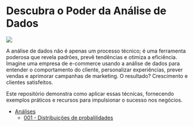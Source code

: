 # Descubra o Poder da Análise de Dados
![](https://images.datacamp.com/image/upload/v1688736364/image_d844eb0462.png)

A análise de dados não é apenas um processo técnico; é uma ferramenta poderosa que revela padrões, prevê tendências e otimiza a eficiência. Imagine uma empresa de e-commerce usando a análise de dados para entender o comportamento do cliente, personalizar experiências, prever vendas e aprimorar campanhas de marketing. O resultado? Crescimento e clientes satisfeitos. 

Este repositório demonstra como aplicar essas técnicas, fornecendo exemplos práticos e recursos para impulsionar o sucesso nos negócios.

- [Análises](./analises)
    * [001 - Distribuições de probalilidades](./analises/001)